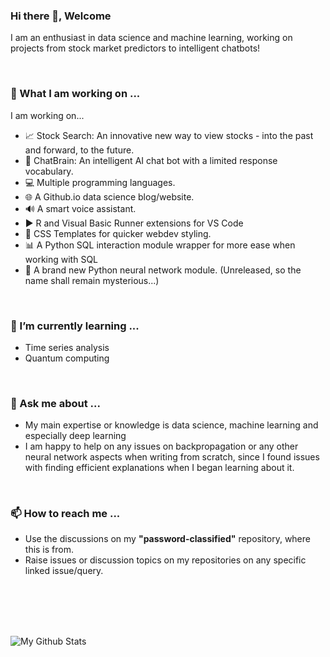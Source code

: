 ### Hi there 👋, Welcome

<!--
**Password-Classified/password-classified** is a ✨ _special_ ✨ repository because its `README.md` (this file) appears on your GitHub profile.

Here are some ideas to get you started:

- 🔭 I’m currently working on ...
- 🌱 I’m currently learning ...
- 👯 I’m looking to collaborate on ...
- 🤔 I’m looking for help with ...
- 💬 Ask me about ...
- 📫 How to reach me: ...
- 😄 Pronouns: ...
- ⚡ Fun fact: ...
-->

I am an enthusiast in data science and machine learning, working on projects from stock market predictors to intelligent chatbots!

<br/>

### 🔭 What I am working on ...
I am working on...

 - 📈 Stock Search: An innovative new way to view stocks - into the past and forward, to the future.
 - 🤖 ChatBrain: An intelligent AI chat bot with a limited response vocabulary.
 - 💻 Multiple programming languages.
 - 🌐 A Github.io data science blog/website.
 - 🔊 A smart voice assistant.
 - ▶️ R and Visual Basic Runner extensions for VS Code
 - 🎨 CSS Templates for quicker webdev styling.
 - 📊 A Python SQL interaction module wrapper for more ease when working with SQL
 - 🧠 A brand new Python neural network module. (Unreleased, so the name shall remain mysterious...)

<br/>

### 🌱 I’m currently learning ...

 - Time series analysis
 - Quantum computing

<br/>

### 💬 Ask me about ...

 - My main expertise or knowledge is data science, machine learning and especially deep learning
 - I am happy to help on any issues on backpropagation or any other neural network aspects when writing from scratch, since I found issues with finding efficient explanations when I began learning about it.

<br/>

### 📫 How to reach me ...

 - Use the discussions on my **"password-classified"** repository, where this is from.
 - Raise issues or discussion topics on my repositories on any specific linked issue/query.

<br/>
<br/>
<br/>
<br/>

![My Github Stats](https://github-readme-stats.vercel.app/api?username=password-classified&show_icons=true&locale=en&theme=dark)
